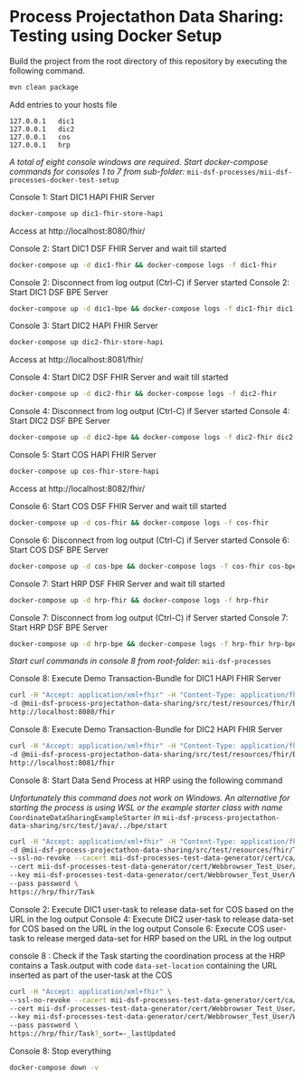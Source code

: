 # Process Projectathon Data Sharing: Testing using Docker Setup

Build the project from the root directory of this repository by executing the following command.

```sh
mvn clean package
```

Add entries to your hosts file

```
127.0.0.1	dic1
127.0.0.1	dic2
127.0.0.1	cos
127.0.0.1	hrp
```

*A total of eight console windows are required. Start docker-compose commands for consoles 1 to 7 from
sub-folder:* `mii-dsf-processes/mii-dsf-processes-docker-test-setup`

Console 1: Start DIC1 HAPI FHIR Server

```sh
docker-compose up dic1-fhir-store-hapi
```

Access at http://localhost:8080/fhir/

Console 2: Start DIC1 DSF FHIR Server and wait till started

```sh
docker-compose up -d dic1-fhir && docker-compose logs -f dic1-fhir
```

Console 2: Disconnect from log output (Ctrl-C) if Server started
Console 2: Start DIC1 DSF BPE Server

```sh
docker-compose up -d dic1-bpe && docker-compose logs -f dic1-fhir dic1-bpe
```

Console 3: Start DIC2 HAPI FHIR Server

```sh
docker-compose up dic2-fhir-store-hapi
```

Access at http://localhost:8081/fhir/

Console 4: Start DIC2 DSF FHIR Server and wait till started

```sh
docker-compose up -d dic2-fhir && docker-compose logs -f dic2-fhir
```

Console 4: Disconnect from log output (Ctrl-C) if Server started
Console 4: Start DIC2 DSF BPE Server

```sh
docker-compose up -d dic2-bpe && docker-compose logs -f dic2-fhir dic2-bpe
```

Console 5: Start COS HAPI FHIR Server

```sh
docker-compose up cos-fhir-store-hapi
```

Access at http://localhost:8082/fhir/

Console 6: Start COS DSF FHIR Server and wait till started

```sh
docker-compose up -d cos-fhir && docker-compose logs -f cos-fhir
```

Console 6: Disconnect from log output (Ctrl-C) if Server started 
Console 6: Start COS DSF BPE Server

```sh
docker-compose up -d cos-bpe && docker-compose logs -f cos-fhir cos-bpe
```

Console 7: Start HRP DSF FHIR Server and wait till started

```sh
docker-compose up -d hrp-fhir && docker-compose logs -f hrp-fhir
```

Console 7: Disconnect from log output (Ctrl-C) if Server started
Console 7: Start HRP DSF BPE Server

```sh
docker-compose up -d hrp-bpe && docker-compose logs -f hrp-fhir hrp-bpe
````

<!-- EXECUTE PROCESS -->

*Start curl commands in console 8 from root-folder:* `mii-dsf-processes`

Console 8: Execute Demo Transaction-Bundle for DIC1 HAPI FHIR Server

```sh
curl -H "Accept: application/xml+fhir" -H "Content-Type: application/fhir+xml" \
-d @mii-dsf-process-projectathon-data-sharing/src/test/resources/fhir/Bundle/Dic1FhirStore_Demo_Bundle.xml \
http://localhost:8080/fhir
```

Console 8: Execute Demo Transaction-Bundle for DIC2 HAPI FHIR Server

```sh
curl -H "Accept: application/xml+fhir" -H "Content-Type: application/fhir+xml" \
-d @mii-dsf-process-projectathon-data-sharing/src/test/resources/fhir/Bundle/Dic2FhirStore_Demo_Bundle.xml \
http://localhost:8081/fhir
```

Console 8: Start Data Send Process at HRP using the following command

*Unfortunately this command does not work on Windows. An alternative for starting the process is using WSL or the
example starter class with name* `CoordinateDataSharingExampleStarter` *in* 
`mii-dsf-process-projectathon-data-sharing/src/test/java/../bpe/start`

```sh
curl -H "Accept: application/xml+fhir" -H "Content-Type: application/fhir+xml" \
-d @mii-dsf-process-projectathon-data-sharing/src/test/resources/fhir/Task/TaskCoordinateDataSharing_Demo_Bundle.xml \
--ssl-no-revoke --cacert mii-dsf-processes-test-data-generator/cert/ca/testca_certificate.pem \
--cert mii-dsf-processes-test-data-generator/cert/Webbrowser_Test_User/Webbrowser_Test_User_certificate.pem \
--key mii-dsf-processes-test-data-generator/cert/Webbrowser_Test_User/Webbrowser_Test_User_private-key.pem \
--pass password \
https://hrp/fhir/Task
```

Console 2: Execute DIC1 user-task to release data-set for COS based on the URL in the log output
Console 4: Execute DIC2 user-task to release data-set for COS based on the URL in the log output
Console 6: Execute COS user-task to release merged data-set for HRP based on the URL in the log output

console 8 : Check if the Task starting the coordination process at the HRP contains a Task.output with 
            code `data-set-location` containing the URL inserted as part of the user-task at the COS 
```sh
curl -H "Accept: application/xml+fhir" \
--ssl-no-revoke --cacert mii-dsf-processes-test-data-generator/cert/ca/testca_certificate.pem \
--cert mii-dsf-processes-test-data-generator/cert/Webbrowser_Test_User/Webbrowser_Test_User_certificate.pem \
--key mii-dsf-processes-test-data-generator/cert/Webbrowser_Test_User/Webbrowser_Test_User_private-key.pem \
--pass password \
https://hrp/fhir/Task?_sort=-_lastUpdated
```

Console 8: Stop everything

```sh
docker-compose down -v
```
